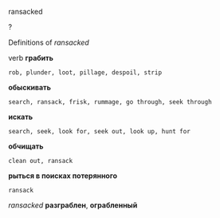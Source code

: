 ransacked

?


Definitions of _ransacked_

verb
**грабить**

    rob, plunder, loot, pillage, despoil, strip
**обыскивать**

    search, ransack, frisk, rummage, go through, seek through
**искать**

    search, seek, look for, seek out, look up, hunt for
**обчищать**

    clean out, ransack
**рыться в поисках потерянного**

    ransack

_ransacked_
**разграблен**, **ограбленный**